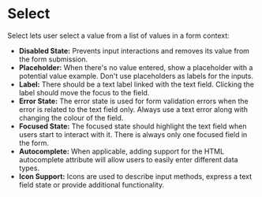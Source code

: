 # Select

Select lets user select a value from a list of values in a form context:

- **Disabled State:** Prevents input interactions and removes its value from the form submission.
- **Placeholder:** When there's no value entered, show a placeholder with a potential value example. Don't use placeholders as labels for the inputs.
- **Label:** There should be a text label linked with the text field. Clicking the label should move the focus to the field.
- **Error State:** The error state is used for form validation errors when the error is related to the text field only. Always use a text error along with changing the colour of the field.
- **Focused State:** The focused state should highlight the text field when users start to interact with it. There is always only one focused field in the form.
- **Autocomplete:** When applicable, adding support for the HTML autocomplete attribute will allow users to easily enter different data types.
- **Icon Support:** Icons are used to describe input methods, express a text field state or provide additional functionality.
